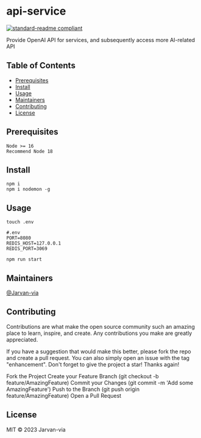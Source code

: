 # api-service

[![standard-readme compliant](https://img.shields.io/badge/standard--readme-OK-green.svg?style=flat-square)](https://github.com/RichardLitt/standard-readme)

Provide OpenAI API for services, and subsequently access more AI-related API

## Table of Contents
- [Prerequisites](#Prerequisites)
- [Install](#install)
- [Usage](#usage)
- [Maintainers](#maintainers)
- [Contributing](#contributing)
- [License](#license)

## Prerequisites
```
Node >= 16
Recommend Node 18
```
## Install

```
npm i 
npm i nodemon -g
```

## Usage

```
touch .env
```
```
#.env
PORT=8080
REDIS_HOST=127.0.0.1
REDIS_PORT=3069
```
```
npm run start
```

## Maintainers

[@Jarvan-via](https://github.com/Jarvan-via)

## Contributing
Contributions are what make the open source community such an amazing place to learn, inspire, and create. Any contributions you make are greatly appreciated.

If you have a suggestion that would make this better, please fork the repo and create a pull request. You can also simply open an issue with the tag "enhancement". Don't forget to give the project a star! Thanks again!

Fork the Project
Create your Feature Branch (git checkout -b feature/AmazingFeature)
Commit your Changes (git commit -m 'Add some AmazingFeature')
Push to the Branch (git push origin feature/AmazingFeature)
Open a Pull Request

## License

MIT © 2023 Jarvan-via
